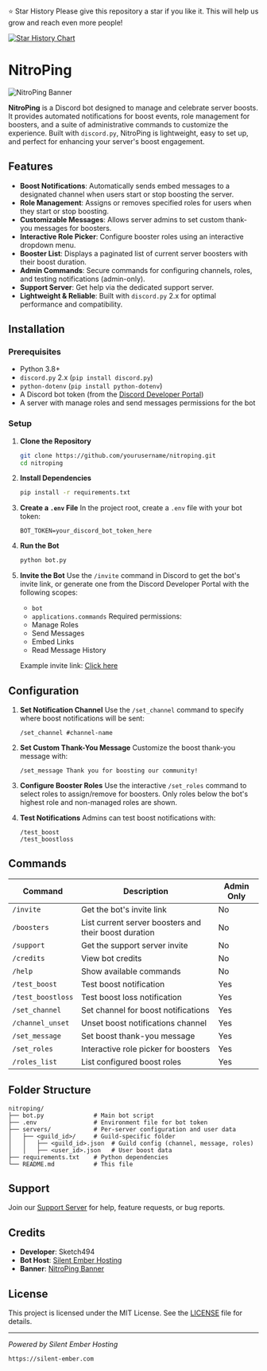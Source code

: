 ⭐️ Star History
 Please give this repository a star if you like it. This will help us grow and reach even more people!


[![Star History Chart](https://api.star-history.com/svg?repos=Silent-Ember/NitroPing&type=Date)](https://www.star-history.com/#Silent-Ember/NitroPing&Date)

# NitroPing

![NitroPing Banner](https://i.ibb.co/jkCBJ2RK/71505-booster-gem-24months.png)

**NitroPing** is a Discord bot designed to manage and celebrate server boosts. It provides automated notifications for boost events, role management for boosters, and a suite of administrative commands to customize the experience. Built with `discord.py`, NitroPing is lightweight, easy to set up, and perfect for enhancing your server's boost engagement.

## Features

- **Boost Notifications**: Automatically sends embed messages to a designated channel when users start or stop boosting the server.
- **Role Management**: Assigns or removes specified roles for users when they start or stop boosting.
- **Customizable Messages**: Allows server admins to set custom thank-you messages for boosters.
- **Interactive Role Picker**: Configure booster roles using an interactive dropdown menu.
- **Booster List**: Displays a paginated list of current server boosters with their boost duration.
- **Admin Commands**: Secure commands for configuring channels, roles, and testing notifications (admin-only).
- **Support Server**: Get help via the dedicated support server.
- **Lightweight & Reliable**: Built with `discord.py` 2.x for optimal performance and compatibility.

## Installation

### Prerequisites
- Python 3.8+
- `discord.py` 2.x (`pip install discord.py`)
- `python-dotenv` (`pip install python-dotenv`)
- A Discord bot token (from the [Discord Developer Portal](https://discord.com/developers/applications))
- A server with manage roles and send messages permissions for the bot

### Setup
1. **Clone the Repository**
   ```bash
   git clone https://github.com/yourusername/nitroping.git
   cd nitroping
   ```

2. **Install Dependencies**
   ```bash
   pip install -r requirements.txt
   ```

3. **Create a `.env` File**
   In the project root, create a `.env` file with your bot token:
   ```
   BOT_TOKEN=your_discord_bot_token_here
   ```

4. **Run the Bot**
   ```bash
   python bot.py
   ```

5. **Invite the Bot**
   Use the `/invite` command in Discord to get the bot's invite link, or generate one from the Discord Developer Portal with the following scopes:
   - `bot`
   - `applications.commands`
   Required permissions:
   - Manage Roles
   - Send Messages
   - Embed Links
   - Read Message History

   Example invite link: [Click here](https://discord.com/oauth2/authorize?client_id=1411081092689166460&permissions=268438544&scope=bot%20application.commands)

## Configuration

1. **Set Notification Channel**
   Use the `/set_channel` command to specify where boost notifications will be sent:
   ```
   /set_channel #channel-name
   ```

2. **Set Custom Thank-You Message**
   Customize the boost thank-you message with:
   ```
   /set_message Thank you for boosting our community!
   ```

3. **Configure Booster Roles**
   Use the interactive `/set_roles` command to select roles to assign/remove for boosters. Only roles below the bot's highest role and non-managed roles are shown.

4. **Test Notifications**
   Admins can test boost notifications with:
   ```
   /test_boost
   /test_boostloss
   ```

## Commands

| Command            | Description                                          | Admin Only |
|--------------------|-----------------------------------------------------|------------|
| `/invite`          | Get the bot's invite link                           | No         |
| `/boosters`        | List current server boosters and their boost duration | No         |
| `/support`         | Get the support server invite                       | No         |
| `/credits`         | View bot credits                                    | No         |
| `/help`            | Show available commands                             | No         |
| `/test_boost`      | Test boost notification                             | Yes        |
| `/test_boostloss`  | Test boost loss notification                        | Yes        |
| `/set_channel`     | Set channel for boost notifications                 | Yes        |
| `/channel_unset`   | Unset boost notifications channel                   | Yes        |
| `/set_message`     | Set boost thank-you message                         | Yes        |
| `/set_roles`       | Interactive role picker for boosters                | Yes        |
| `/roles_list`      | List configured boost roles                         | Yes        |

## Folder Structure

```
nitroping/
├── bot.py              # Main bot script
├── .env                # Environment file for bot token
├── servers/            # Per-server configuration and user data
│   ├── <guild_id>/     # Guild-specific folder
│   │   ├── <guild_id>.json  # Guild config (channel, message, roles)
│   │   ├── <user_id>.json   # User boost data
├── requirements.txt    # Python dependencies
└── README.md           # This file
```

## Support

Join our [Support Server](https://discord.gg/Y64smue5uZ) for help, feature requests, or bug reports.

## Credits

- **Developer**: Sketch494
- **Bot Host**: [Silent Ember Hosting](https://silent-ember.com/)
- **Banner**: [NitroPing Banner](https://i.ibb.co/6QfPTnh/1credits.png)

## License

This project is licensed under the MIT License. See the [LICENSE](LICENSE) file for details.

---

*Powered by Silent Ember Hosting*
```
https://silent-ember.com
```
